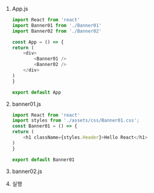 1. App.js
    ```js
    import React from 'react'
    import Banner01 from './Banner01'
    import Banner02 from './Banner02'

    const App = () => {
    return (
        <div>
            <Banner01 />
            <Banner02 />
        </div>
    )
    }

    export default App
    ```

2. banner01.js
    ```js
    import React from 'react'
    import styles from './assets/css/Banner01.css';
    const Banner01 = () => {
    return (
        <h1 className={styles.Header}>Hello React</h1>
    )
    }

    export default Banner01
    ```
2. banner02.js
3. 실행
```npm run debug=src04
```